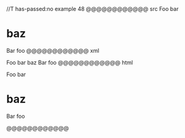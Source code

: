 //T has-passed:no
example 48
@@@@@@@@@@@@ src
Foo bar
# baz
Bar foo
@@@@@@@@@@@@ xml
<?xml version="1.0" encoding="UTF-8"?>
<!DOCTYPE document SYSTEM "CommonMark.dtd">
<document xmlns="http://commonmark.org/xml/1.0">
  <paragraph>
    <text>Foo bar</text>
  </paragraph>
  <heading level="1">
    <text>baz</text>
  </heading>
  <paragraph>
    <text>Bar foo</text>
  </paragraph>
</document>
@@@@@@@@@@@@ html
<p>Foo bar</p>
<h1>baz</h1>
<p>Bar foo</p>
@@@@@@@@@@@@
